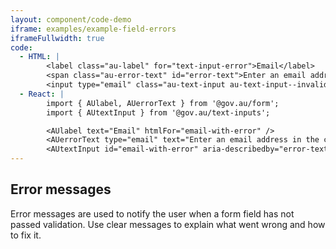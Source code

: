 ```yaml
---
layout: component/code-demo
iframe: examples/example-field-errors
iframeFullwidth: true
code:
  - HTML: |
        <label class="au-label" for="text-input-error">Email</label>
        <span class="au-error-text" id="error-text">Enter an email address in the correct format, like name@example.com</span>
        <input type="email" class="au-text-input au-text-input--invalid" id="text-input-error" name="text-input-error" aria-invalid="true" aria-describedby="error-text hint-text-e" />
  - React: |
        import { AUlabel, AUerrorText } from '@gov.au/form';
        import { AUtextInput } from '@gov.au/text-inputs';

        <AUlabel text="Email" htmlFor="email-with-error" />
        <AUerrorText type="email" text="Enter an email address in the correct format, like name@example.com" id="error-text" />
        <AUtextInput id="email-with-error" aria-describedby="error-text hint-text-with-error" status="invalid" />
---
```

## Error messages

Error messages are used to notify the user when a form field has not passed validation. Use clear messages to explain what went wrong and how to fix it.
